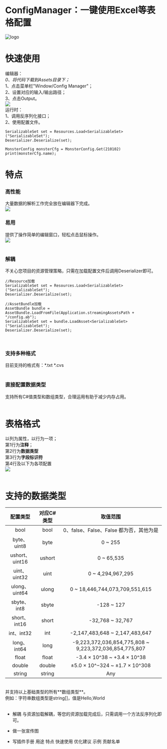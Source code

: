 # ConfigManager：一键使用Excel等表格配置
![logo](https://raw.githubusercontent.com/RickJiangShu/ConfigManager-Example/master/Poster/Logo.jpg "logo")

# 快速使用
编辑器：<br>
*0、将代码下载到Assets目录下；*<br>
1、点击菜单栏"Window/Config Manager"；<br>
2、设置对应的输入/输出路径；<br>
3、点击Output。<br>
![](https://raw.githubusercontent.com/RickJiangShu/ConfigManager-Example/master/Poster/p4.jpg "")
<br>
运行时：<br>
1、调用反序列化接口；<br>
2、使用配置文件。<br>
```
SerializableSet set = Resources.Load<SerializableSet>("SerializableSet");
Deserializer.Deserialize(set);
        
MonsterConfig monsterCfg = MonsterConfig.Get(210102)
print(monsterCfg.name);
```

# 特点
### 高性能
大量数据的解析工作完全放在编辑器下完成。<br>
![](https://raw.githubusercontent.com/RickJiangShu/ConfigManager-Example/master/Poster/p1.jpg "")
<br>
### 易用
提供了操作简单的编辑窗口，轻松点击鼠标操作。<br>
![](https://raw.githubusercontent.com/RickJiangShu/ConfigManager-Example/master/Poster/p2.jpg "")  
<br>
### 解耦
不关心您项目的资源管理策略，只需在加载配置文件后调用Deserializer即可。<br>
```
//Resource加载
SerializableSet set = Resources.Load<SerializableSet>("SerializableSet");
Deserializer.Deserialize(set);

//AssetBundle加载
AssetBundle bundle = AssetBundle.LoadFromFile(Application.streamingAssetsPath + "/config.ab");
SerializableSet set = bundle.LoadAsset<SerializableSet>("SerializableSet");
Deserializer.Deserialize(set);
```
<br>

### 支持多种格式
目前支持的格式有：*.txt *.cvs<br>
<br>
### 直接配置数据类型
支持所有C#值类型和数组类型，合理运用有助于减少内存占用。<br>
<br>
# 表格格式
以列为属性，以行为一项；<br>
第1行为**注释**；<br>
第2行为**数据类型**<br>
第3行为**字段标识符**<br>
第4行及以下为各项配置<br>
![](https://raw.githubusercontent.com/RickJiangShu/ConfigManager-Example/master/Poster/p3.jpg "")<br>
<br>
# 支持的数据类型
| 配置类型 | 对应C#类型  | 取值范围 |
| :------------: |:---------------:| :-----:|
|bool|bool|0、false、False、False 都为否，其他为是|
|byte、uint8|byte|0 ~ 255|
|ushort、uint16|ushort|0 ~ 65,535|
|uint、uint32|uint|0 ~ 4,294,967,295|
|ulong、uint64|ulong|0 ~ 18,446,744,073,709,551,615|
|sbyte、int8|sbyte|-128 ~ 127|
|short、int16|short|-32,768 ~ 32,767|
|int、int32|int|-2,147,483,648 ~ 2,147,483,647|
|long、int64|long|-9,223,372,036,854,775,808 ~ 9,223,372,036,854,775,807|
|float|float|-3.4 × 10^38 ~ +3.4 × 10^38|
|double|double|±5.0 × 10^−324 ~ ±1.7 × 10^308|
|string|string|Any|
<br>
并支持以上基础类型的所有**数组类型**。<br>
例如：字符串数组类型是string[]，值是Hello,World<br>
<br>



* 解耦
与资源加载解耦，等您的资源加载完成后，只需调用一个方法反序列化即可。




* 做一张宣传图

* 写插件手册
	用途
	特点
	快速使用
	优化建议
	示例
	贡献名单

